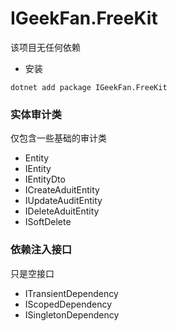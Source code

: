 ﻿# IGeekFan.FreeKit

该项目无任何依赖

- 安装
```
dotnet add package IGeekFan.FreeKit
```


### 实体审计类

仅包含一些基础的审计类

- Entity
- IEntity
- IEntityDto
- ICreateAduitEntity
- IUpdateAuditEntity
- IDeleteAduitEntity
- ISoftDelete

### 依赖注入接口

只是空接口

- ITransientDependency
- IScopedDependency
- ISingletonDependency